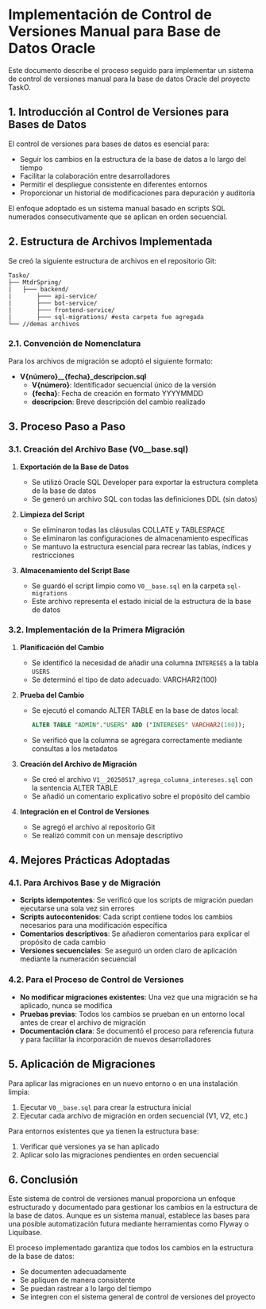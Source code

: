 # Implementación de Control de Versiones Manual para Base de Datos Oracle

Este documento describe el proceso seguido para implementar un sistema de control de versiones manual para la base de datos Oracle del proyecto TaskO.

## 1. Introducción al Control de Versiones para Bases de Datos

El control de versiones para bases de datos es esencial para:
- Seguir los cambios en la estructura de la base de datos a lo largo del tiempo
- Facilitar la colaboración entre desarrolladores
- Permitir el despliegue consistente en diferentes entornos
- Proporcionar un historial de modificaciones para depuración y auditoría

El enfoque adoptado es un sistema manual basado en scripts SQL numerados consecutivamente que se aplican en orden secuencial.

## 2. Estructura de Archivos Implementada

Se creó la siguiente estructura de archivos en el repositorio Git:
```
Tasko/
├── MtdrSpring/   
|   ├─── backend/
|       ├─── api-service/
|       ├─── bot-service/
|       ├─── frontend-service/
|       ├─── sql-migrations/ #esta carpeta fue agregada         
└── //demas archivos    
```


### 2.1. Convención de Nomenclatura

Para los archivos de migración se adoptó el siguiente formato:
- **V{número}\_\_{fecha}\_descripcion.sql**
  - **V{número}**: Identificador secuencial único de la versión
  - **{fecha}**: Fecha de creación en formato YYYYMMDD
  - **descripcion**: Breve descripción del cambio realizado

## 3. Proceso Paso a Paso

### 3.1. Creación del Archivo Base (V0__base.sql)

1. **Exportación de la Base de Datos**
   - Se utilizó Oracle SQL Developer para exportar la estructura completa de la base de datos
   - Se generó un archivo SQL con todas las definiciones DDL (sin datos)

2. **Limpieza del Script**
   - Se eliminaron todas las cláusulas COLLATE y TABLESPACE
   - Se eliminaron las configuraciones de almacenamiento específicas
   - Se mantuvo la estructura esencial para recrear las tablas, índices y restricciones

3. **Almacenamiento del Script Base**
   - Se guardó el script limpio como `V0__base.sql` en la carpeta `sql-migrations`
   - Este archivo representa el estado inicial de la estructura de la base de datos

### 3.2. Implementación de la Primera Migración

1. **Planificación del Cambio**
   - Se identificó la necesidad de añadir una columna `INTERESES` a la tabla `USERS`
   - Se determinó el tipo de dato adecuado: VARCHAR2(100)

2. **Prueba del Cambio**
   - Se ejecutó el comando ALTER TABLE en la base de datos local:
     ```sql
     ALTER TABLE "ADMIN"."USERS" ADD ("INTERESES" VARCHAR2(100));
     ```
   - Se verificó que la columna se agregara correctamente mediante consultas a los metadatos

3. **Creación del Archivo de Migración**
   - Se creó el archivo `V1__20250517_agrega_columna_intereses.sql` con la sentencia ALTER TABLE
   - Se añadió un comentario explicativo sobre el propósito del cambio

4. **Integración en el Control de Versiones**
   - Se agregó el archivo al repositorio Git
   - Se realizó commit con un mensaje descriptivo

## 4. Mejores Prácticas Adoptadas

### 4.1. Para Archivos Base y de Migración

- **Scripts idempotentes**: Se verificó que los scripts de migración puedan ejecutarse una sola vez sin errores
- **Scripts autocontenidos**: Cada script contiene todos los cambios necesarios para una modificación específica
- **Comentarios descriptivos**: Se añadieron comentarios para explicar el propósito de cada cambio
- **Versiones secuenciales**: Se aseguró un orden claro de aplicación mediante la numeración secuencial

### 4.2. Para el Proceso de Control de Versiones

- **No modificar migraciones existentes**: Una vez que una migración se ha aplicado, nunca se modifica
- **Pruebas previas**: Todos los cambios se prueban en un entorno local antes de crear el archivo de migración
- **Documentación clara**: Se documentó el proceso para referencia futura y para facilitar la incorporación de nuevos desarrolladores

## 5. Aplicación de Migraciones

Para aplicar las migraciones en un nuevo entorno o en una instalación limpia:

1. Ejecutar `V0__base.sql` para crear la estructura inicial
2. Ejecutar cada archivo de migración en orden secuencial (V1, V2, etc.)

Para entornos existentes que ya tienen la estructura base:
1. Verificar qué versiones ya se han aplicado
2. Aplicar solo las migraciones pendientes en orden secuencial

## 6. Conclusión

Este sistema de control de versiones manual proporciona un enfoque estructurado y documentado para gestionar los cambios en la estructura de la base de datos. Aunque es un sistema manual, establece las bases para una posible automatización futura mediante herramientas como Flyway o Liquibase.

El proceso implementado garantiza que todos los cambios en la estructura de la base de datos:
- Se documenten adecuadamente
- Se apliquen de manera consistente
- Se puedan rastrear a lo largo del tiempo
- Se integren con el sistema general de control de versiones del proyecto